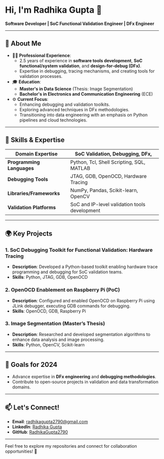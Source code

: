 # Hi, I'm Radhika Gupta 👋  
**Software Developer | SoC Functional Validation Engineer | DFx Engineer**

---

## 🌟 About Me  
- 🧑‍💻 **Professional Experience**:  
  - 2.5 years of experience in **software tools development**, **SoC functional/system validation**, and **design-for-debug (DFx)**.  
  - Expertise in debugging, tracing mechanisms, and creating tools for validation processes.  
- 🎓 **Education**:  
  - **Master's in Data Science** (Thesis: Image Segmentation)  
  - **Bachelor's in Electronics and Communication Engineering** (ECE)  
- ⚙️ **Current Focus**:  
  - Enhancing debugging and validation toolkits.  
  - Exploring advanced techniques in DFx methodologies.  
  - Transitioning into data engineering with an emphasis on Python pipelines and cloud technologies.  

---

## 🚀 Skills & Expertise  

|**Domain Expertise**        | SoC Validation, Debugging, DFx, |  
|------------------------------|-------------------------------------------------|  
| **Programming Languages**   | Python, Tcl, Shell Scripting, SQL, MATLAB        |  
| **Debugging Tools**         | JTAG, GDB, OpenOCD, Hardware Tracing             |  
| **Libraries/Frameworks**    | NumPy, Pandas, Scikit-learn, OpenCV              |  
| **Validation Platforms**    | SoC and IP-level validation tools development    |  

---

## 🌍 Key Projects  

### **1. SoC Debugging Toolkit for Functional Validation: Hardware Tracing**  
- **Description**: Developed a Python-based toolkit enabling hardware trace programming and debugging for SoC validation teams.  
- **Skills**: Python, JTAG, GDB, OpenOCD  
<!-- - **[Repository Link](#)**  -->

### **2. OpenOCD Enablement on Raspberry Pi (PoC)**  
- **Description**: Configured and enabled OpenOCD on Raspberry Pi using JLink debugger, executing GDB commands for debugging.  
- **Skills**: OpenOCD, GDB, Raspberry Pi  
<!-- - **[Repository Link](#)**  -->

### **3. Image Segmentation (Master’s Thesis)**  
- **Description**: Researched and developed segmentation algorithms to enhance data analysis and image processing.  
- **Skills**: Python, OpenCV, Scikit-learn  
<!-- - **[Repository Link](#)**  -->

 
---

## 🎯 Goals for 2024  
- Advance expertise in **DFx engineering** and **debugging methodologies**.  
- Contribute to open-source projects in validation and data transformation domains.  

---

## 📫 Let's Connect!  
- **Email**: [radhikagupta2790@gmail.com](mailto:radhikagupta2790@gmail.com)  
- **LinkedIn**: [Radhika Gupta](#)  
- **GitHub**: [RadhikaGupta2790](#)  

---

Feel free to explore my repositories and connect for collaboration opportunities! 🚀  
